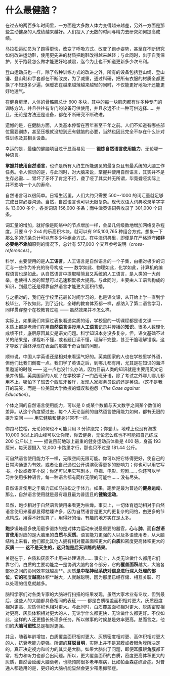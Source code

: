 # 什么最健脑？

在过去的两百多年时间里，一方面是大多数人体力变得越来越差，另外一方面是那些主动健身的人成绩越来越好。人们投入了无数的时间与精力去研究如何提高成绩。

马拉松运动员为了跑得更快，改变了呼吸方式、改变了跑步姿势，甚至在不断研究如何改进运动鞋，使用更先进的材质把跑鞋改得越来越轻；与此同时，出于自我保护，关于跑鞋怎么做才能更好地减震，迄今为止也不知道更新多少次专利。

登山运动员也一样，除了各种训练方式的改进之外，所有的设备包括登山绳、登山锤、登山鞋和手套都在不断改良，为了减重，通过科研，把所有衣服的材质全都更换了不知道多少遍，保暖衣在越来越薄越来越轻的同时，不仅能更好地吸汗还能更好地透气。

在健身房里，人体的骨骼肌总计 600 多块，其中的每一块肌肉都有许多种专门的训练方法，并且往往有专门的设备可供使用，并且永远不止一种可供选择…… 并且，无论是方法还是设备，都在不断研究不断改进。

遗憾的是，在健脑方面，人类基本停留在百年甚至千年之前。人们不知道有哪些部位需要训练，甚至压根就没想到还有健脑的必要，当然也因此完全不存在什么针对性训练及其相关设备。

幸运的是，最佳的健脑项目过于显而易见 —— **锻炼自然语言使用能力**，无论哪一种语言。

**掌握并使用自然语言**，也许是所有人终生所能遇见的最复杂且有最系统的大脑工作任务。令人惊讶的是，与此同时，对大脑来说，掌握并使用自然语言，其实并不是生存必需…… 胃坏了牙坏了肯定不行，聋了哑了其实并无所谓，毕竟聋哑实际上并不影响一个人的寿命。

自然语言可以很简单。日常生活里，人们大约只需要 500～1000 的词汇量就足够完成日常必要沟通。当然，自然语言也可以无限复杂。现代汉语大词典收录单字字头 13,000 多个，各类词语 156,000 多条；而牛津英语词典收录了 301,000 个词条。

词汇量的增加，就好像是网络中的节点增加一样，会呈几何级数地增加网络复杂程度。只要 6 个 2x4 的乐高积木块，就可以有 915,103,765 种组合方式。想象一下那么多的词条总计可以有多少种组合方式。在牛津词典里，即便是在严格遵守**如非必要绝不添加**原则的情况下，总计有 577,000 个交互参考说明（*cross-references*）。

科学，主要使用的是**人工语言**。人工语言是自然语言的一个子集，由相对极少的词汇与一些作为补充的符号构成 —— 数学如此、物理如此，化学如此，计算机的编程语言也是如此。从自然语言中提取精简且又系统的人工语言，是人类的一大创举，也使得人类的智慧可以迅速积累极大提高。与此同时，主要由人工语言构成的知识，到最后还是得靠自然语言才能更大面积传播。

与之相对的，我们在学校里花最长时间学习的，也是语文课，从开始上学一直到学校毕业。不仅如此，到了近代，全球的教育体系都一样，都纳入了第二语言学习，同样贯穿整个在校教育过程 —— 虽然效果并不怎么样。

实际上，如果我们肯穿过表象看透实质的话，学校里的一切课程都是语文课 —— 本质上都是老师们在用**自然语言**讲授用**人工语言**记录并传播的**知识**。很多人数理化成绩不佳，底层原因其实是语文问题。科学知识本身没多复杂，但，语文基础不过关的结果是，课程听不懂，或者题目读不懂，理解不完整，甚至干脆理解错误，这才导致了最终浮现在表面的那些千奇百怪的问题。

顺带说，中国人学英语还是相对来看运气好的。英美国家的人也在学校里学外语，但他们比我们倒霉一点。我们学了英语之后，到哪儿都有用，尤其是在知识的海洋里遨游的时候 —— 这一点也没什么办法，因为目前人类的知识就是主要用英文记录并传播。英美国家的人呢？在学校学了一门西班牙语，除了考试之外哪儿哪儿都用不上，哪怕下了班去个西班牙餐厅，发现人家服务员说的还是英语。（这不是我开的玩笑，而是一位美国大学教授的慨叹和抱怨（*The Case against Education*）。

个体之间的自然语言使用能力，可以是 0 或某个数值与天文数字之间某个数值的差异。从这个角度望过去，每个人无论当前的自然语言使用能力如何，都有无限的提升空间 —— 用它健脑和健身非常不一样。

你跑马拉松，无论如何也不可能只用 3 分钟跑完；你登山，地球上也没有海拔 10,000 米以上的山峰可以让你爬，你去健身，无论怎么练也不可能把自己练成 200 公斤以上 —— 据说目前地球上最重的健身运动员体重是 400 磅，身高 193 厘米，每天要摄入 12,000 卡路里才行，那也只不过是 181.44 公斤。

可自然语言使用能力不一样，无限空间无限可能。你可以把它练得更好，使自己的日常沟通更为有效，或者让自己通过公开讲演获得更多的影响力；你也可以用它写书，小说或者非小说；你还可以用它写剧本，电视、电影、短剧…… 你还可以学习并使用多种语言，每一种语言都有同样无限的可能性…… 没有尽头。

自然语言使用之于脑力正如马拉松之于体力。如果，跑步是最为普适的**健身运动**，那么，自然语言使用就是最有趣且最为普适且的**健脑运动**。

显然，跑步相对于自然语言使用来看更为枯燥。事实上，一切体育运动相对于自然语言使用来看都显得枯燥许多，因为自然语言是更大的更复杂的网络，由更多的节点构成。用得不好就算了，用得好的话，有趣的地方实在是太多。

**跑步**锻炼最多使用最多锻炼的是对体力运动来说最重要的器官，**心**与**肺**。而**自然语言使用**对应的是大脑里的**白质**与**灰质**。语言能力更强的人以及多语使用者，从大脑结构上来看，他们都比其他人拥有相对覆盖面积更大的**白质**和密度更高体积更大的**灰质** —— **这不是天生的，这只能是后天训练的结果**。

关键在于，白质和灰质不止用来处理语言…… 事实上，人类无论做什么都用它们靠它们。白质的主要功能之一是协调大脑的各个部分，它的**覆盖面积**越大，大脑各部分之间的协同效率就越高**。灰质**是中枢神经系统对信息进行深入处理的部位，它的**密度**越高**体积**越大，人就越聪明，因为那里已经存储、相互关联、可以处理的信息就越多。

脑科学家们对各类专家的大脑进行扫描的结果发现，虽然大家术业有专攻，但到最后，这些人的大脑都具备相同的表征 —— 都是白质覆盖面积相对更大，灰质密度相对更高、灰质体积也相对更大。与此同时，白质覆盖面积相对更大、灰质密度相对更高、灰质体积相对更大的人，无论学什么都更快，无论做什么都更好。不仅如此，这样的人还更擅长处理多任务，所以做事的时候总是效率更高。总而言之，他们的**大脑可塑性**总是相对更强。

并且，随着年龄增加，白质覆盖面积相对更大、灰质密度相对更、高体积相对更大的人，抗衰老能力更强。所谓的**耳聪目明**，实际上并不是耳膜或者眼角膜所决定的，真正决定视力和听力的其实是大脑。如果大脑出了问题，即便耳膜眼角膜都正常，视力和听力也都会出问题。所以，更大覆盖面积的白质，密度更高体积更大的灰质，自然会延缓大脑衰老，也能预防很多老年疾病，比如帕金森症综合症。对普通人都适用的是，更好的大脑机能显然会更少罹患抑郁症。